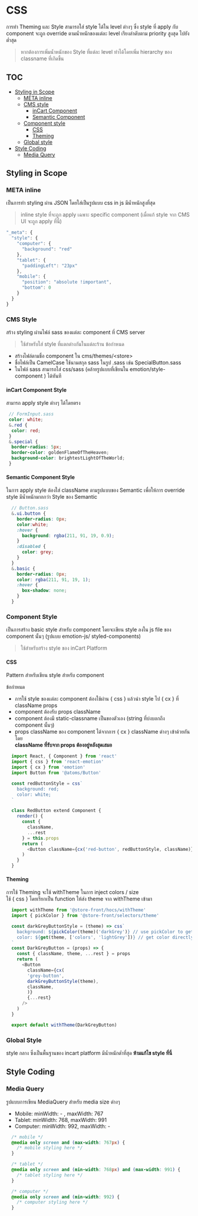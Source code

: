 # CSS
การทำ Theming และ Style สามารถใส่ style ได้ใน level ต่างๆ ซึ่ง style ที่ apply กับ component จะถูก override ตามน้ำหนักของแต่ละ level เรียงลำดับตาม priority สูงสุด ไปยัง ต่ำสุด

> หากต้องการเพิ่มน้ำหนักของ Style ที่แต่ละ level ทำได้โดยเพิ่ม hierarchy ของ classname ที่เกิดขึ้น


## TOC
* [Styling in Scope](#styling-in-scope)
  * [META inline](#meta-inline)
  * [CMS style](#cms-style)
    * [inCart Component](#incart-component-style)
    * [Semantic Component](#semantic-component-style)
  * [Component style](#component-style)
    * [CSS](#css-1)
    * [Theming](#theming)
  * [Global style](#global-style)
* [Style Coding](#style-coding)
  * [Media Query](#media-query)

## Styling in Scope
### META inline
เป็นการทำ styling ผ่าน JSON โดยใส่เป็นรูปแบบ css in js มีน้ำหนักสูงที่สุด
> inline style ที่จะถูก apply เฉพาะ specific component (เมื่อแก้ style จาก CMS UI จะถูก apply ที่นี่)<br/>
```js
"_meta": {
  "style": {
    "computer": {
      "background": "red"
    },
    "tablet": {
      "paddingLeft": "23px"
    },
    "mobile": {
      "position": "absolute !important",
      "bottom": 0
    }
  }
}
```

### CMS Style
สร้าง styling ผ่านไฟล์ sass ของแต่ละ component ที่ CMS server
> ใช้สำหรับใส่ style ที่แตกต่างกันในแต่ละร้าน
ข้อกำหนด
* สร้างไฟล์ตามชื่อ component ใน cms/themes/\<store\>
* ชื่อไฟล์เป็น CamelCase ใช้นามสกุล sass ในรูป <component-name>.sass เช่น SpecialButton.sass
* ในไฟล์ sass สามารถใส่ css/sass (คล้ายรูปแบบที่เขียนใน emotion/style-component ) ได้ทันที
#### inCart Component Style
สามารถ apply style ต่างๆ ได้โดยตรง
```scss
 // FormInput.sass
 color: white;
 &.red {
  color: red;
 }
 &.special {
  border-radius: 5px;
  border-color: goldenFlameOfTheHeaven;
  background-color: brightestLightOfTheWorld;
 }
```

#### Semantic Component Style
ในการ apply style ต้องใส่ className ตามรูปแบบของ Semantic เพื่อให้การ override style มีน้ำหนักมากกว่า Style ของ Semantic
```scss
  // Button.sass
  &.ui.button {
    border-radius: 0px;
    color:white;
    :hover {
      background: rgba(211, 91, 19, 0.9);
    }
    :disabled {
      color: grey;
    }
  }
  &.basic {
    border-radius: 0px;
    color: rgba(211, 91, 19, 1);
    :hover {
      box-shadow: none;
    }
  }
```

### Component Style
เป็นการสร้าง basic style สำหรับ component โดยจะเขียน style ลงใน js file ของ component นั้นๆ (รูปแบบ emotion-js/ styled-components)
> ใช้สำหรับสร้าง style ของ inCart Platform

#### CSS
Pattern สำหรับเขียน style สำหรับ component

ข้อกำหนด
* การใช้ style ของแต่ละ component ต้องใช้ผ่าน { css } แล้วนำ style ไป { cx } ที่ className props
* component ต้องรับ props className
* component ต้องมี static-classname เป็นของตัวเอง (string ที่บ่งบอกถึง component นั้นๆ)
* props className ของ component ได้จากการ { cx } className ต่างๆ เข้าด้วยกันโดย<br/>**className ที่รับจาก props ต้องอยู่หลังสุดเสมอ**

```js
  import React, { Component } from 'react'
  import { css } from 'react-emotion'
  import { cx } from 'emotion'
  import Button from '@atoms/Button'

  const redButtonStyle = css`
    background: red;
    color: white;
  `

  class RedButton extend Component {
    render() {
      const {
        className,
        ...rest
      } = this.props
      return (
        <Button className={cx('red-button', redButtonStyle, className)} {...rest} />
      )
    }
  }
```
#### Theming
การใช้ Theming จะใช้ withTheme ในการ inject colors / size  
ใช้ { css } โดยเรียกเป็น function ให้ส่ง theme จาก withTheme เข้ามา
```js
  import withTheme from '@store-front/hocs/withTheme'
  import { pickColor } from '@store-front/selectors/theme'

  const darkGreyButtonStyle = (theme) => css`
    background: ${pickColor(theme)('darkGrey')} // use pickColor to get color
    color: ${get(theme, ['colors', 'lightGrey'])} // get color directly from theme
  `
  const DarkGreyButton = (props) => {
    const { className, theme, ...rest } = props
    return (
      <Button
        className={cx(
        'grey-button',
        darkGreyButtonStyle(theme),
        className,
        )}
        {...rest}
      />
    )
  }

  export default withTheme(DarkGreyButton)
```

### Global Style

style กลาง ซึ่งเป็นพื้นฐานของ incart platform มีน้ำหนักต่ำที่สุด
**ห้ามแก้ไข style ที่นี่**

## Style Coding
### Media Query
รูปแบบการเขียน MediaQuery สำหรับ media size ต่างๆ
* Mobile: minWidth: - , maxWidth: 767
* Tablet: minWidth: 768, maxWidth: 991
* Computer: minWidth: 992, maxWidth: -

```css
  /* mobile */
  @media only screen and (max-width: 767px) {
    /* mobile styling here */
  }

  /* tablet */
  @media only screen and (min-width: 768px) and (max-width: 991) {
    /* tablet styling here */
  }

  /* computer */
  @media only screen and (min-width: 992) {
    /* computer styling here */
  }
```
